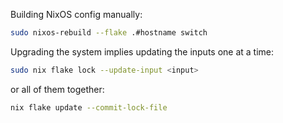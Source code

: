 Building NixOS config manually:
```sh
sudo nixos-rebuild --flake .#hostname switch
```
Upgrading the system implies updating the inputs one at a time:
```sh
sudo nix flake lock --update-input <input>
```
or all of them together:
```sh
nix flake update --commit-lock-file
```
